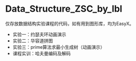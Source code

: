 # Data_Structure_ZSC_by_lbl

仅存放数据结构实验课程的代码，如有用到图形库，均为EasyX。
* 实验一：约瑟夫环动画演示
* 实验二：华容道拼图
* 实验三：prime算法求最小生成树（动画演示）
* 课程实训：哈夫曼编码及解码
